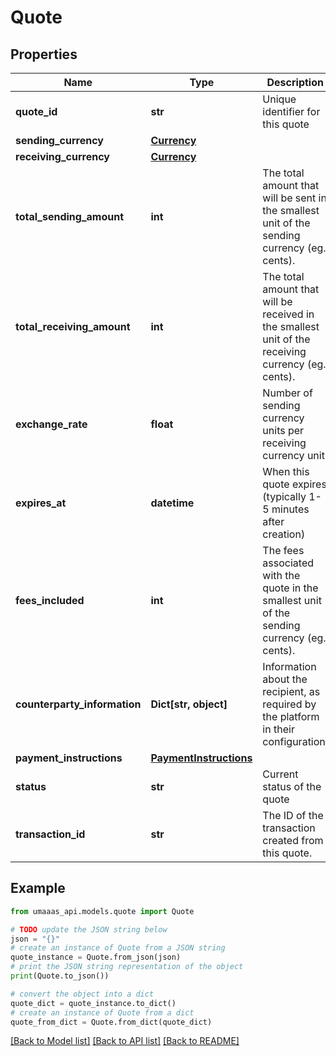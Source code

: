 # Quote


## Properties

Name | Type | Description | Notes
------------ | ------------- | ------------- | -------------
**quote_id** | **str** | Unique identifier for this quote | 
**sending_currency** | [**Currency**](Currency.md) |  | 
**receiving_currency** | [**Currency**](Currency.md) |  | 
**total_sending_amount** | **int** | The total amount that will be sent in the smallest unit of the sending currency (eg. cents). | 
**total_receiving_amount** | **int** | The total amount that will be received in the smallest unit of the receiving currency (eg. cents). | 
**exchange_rate** | **float** | Number of sending currency units per receiving currency unit. | 
**expires_at** | **datetime** | When this quote expires (typically 1-5 minutes after creation) | 
**fees_included** | **int** | The fees associated with the quote in the smallest unit of the sending currency (eg. cents). | 
**counterparty_information** | **Dict[str, object]** | Information about the recipient, as required by the platform in their configuration. | [optional] 
**payment_instructions** | [**PaymentInstructions**](PaymentInstructions.md) |  | 
**status** | **str** | Current status of the quote | [optional] 
**transaction_id** | **str** | The ID of the transaction created from this quote. | 

## Example

```python
from umaaas_api.models.quote import Quote

# TODO update the JSON string below
json = "{}"
# create an instance of Quote from a JSON string
quote_instance = Quote.from_json(json)
# print the JSON string representation of the object
print(Quote.to_json())

# convert the object into a dict
quote_dict = quote_instance.to_dict()
# create an instance of Quote from a dict
quote_from_dict = Quote.from_dict(quote_dict)
```
[[Back to Model list]](../README.md#documentation-for-models) [[Back to API list]](../README.md#documentation-for-api-endpoints) [[Back to README]](../README.md)


